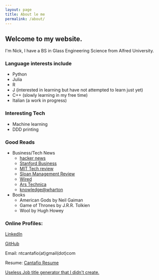 ```yaml
---
layout: page
title: About le me
permalink: /about/
---
```


## Welcome to my website. 

I'm Nick, I have a BS in Glass Engineering Science from Alfred University.

### Language interests include 
 - Python
 - Julia
 - R
 - J (interested in learning but have not attempted to learn just yet)
 - C++ (slowly learning in my free time) 
 - Italian (a work in progress)
 
### Interesting Tech
 - Machine learning
 - DDD printing
 
### Good Reads
 - Business/Tech News
   - [hacker news](http://hckrnews.com/)
   - [Stanford Business](https://www.gsb.stanford.edu/insights/about/magazine)
   - [MIT Tech review](https://www.technologyreview.com/)
   - [Sloan Management Review](https://sloanreview.mit.edu/)
   - [Wired](https://www.wired.com/)
   - [Ars Technica](https://arstechnica.com/)
   - [knowledge@wharton](http://knowledge.wharton.upenn.edu/)
 - Books
   - American Gods by Neil Gaiman
   - Game of Thrones by J.R.R. Tolkien
   - Wool by Hugh Howey
 
### Online Profiles: 

[LinkedIn](https://www.linkedin.com/in/ntcantafio/)

[GitHub](https://github.com/nickcanny)

Email: ntcantafio(at)gmail(dot)com

Resume: [Cantafio Resume](https://drive.google.com/open?id=1nn07Uq5wkvM1S-fCCCu4vm5y2aFktAP6B2uPc6yyTT5dFEu0t7EFqSgcg0KjvzvS8L5QIm62wZyvE-5i)

[Useless Job title generator that I didn't create.](http://siliconvalleyjobtitlegenerator.tumblr.com/)

